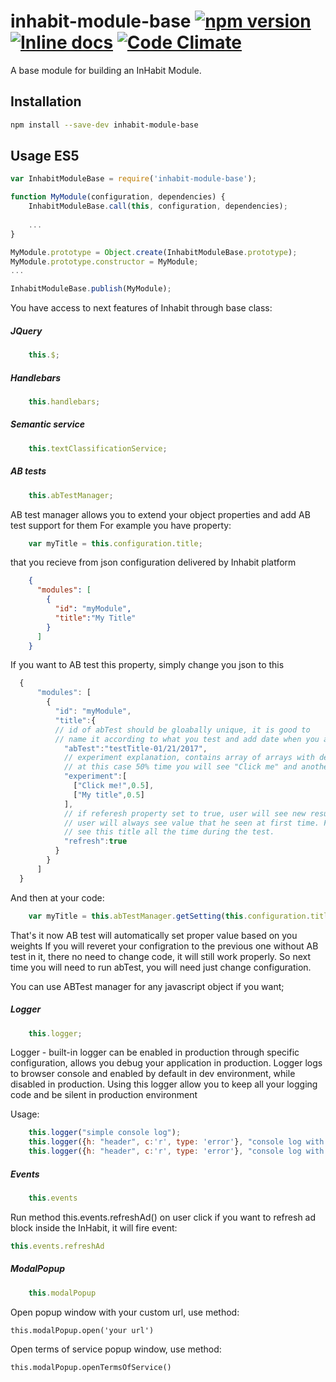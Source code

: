 # inhabit-module-base [![npm version](https://badge.fury.io/js/inhabit-module-base.svg)](https://badge.fury.io/js/inhabit-module-base) [![Inline docs](http://inch-ci.org/github/ArkadiumInc/node-inhabit-module-base.svg?branch=master)](http://inch-ci.org/github/ArkadiumInc/node-inhabit-module-base) [![Code Climate](https://codeclimate.com/github/ArkadiumInc/node-inhabit-module-base/badges/gpa.svg)](https://codeclimate.com/github/ArkadiumInc/node-inhabit-module-base)

A base module for building an InHabit Module.

## Installation
```sh
npm install --save-dev inhabit-module-base
```

## Usage ES5
```javascript
var InhabitModuleBase = require('inhabit-module-base');

function MyModule(configuration, dependencies) {
    InhabitModuleBase.call(this, configuration, dependencies);
    
    ...
}

MyModule.prototype = Object.create(InhabitModuleBase.prototype);
MyModule.prototype.constructor = MyModule;
...

InhabitModuleBase.publish(MyModule);
```

You have access to next features of Inhabit through base class:

##### JQuery
````javascript
    this.$;
````

##### Handlebars
````javascript
    this.handlebars;
````

##### Semantic service 
````javascript
    this.textClassificationService; 
````

##### AB tests
````javascript
    this.abTestManager;
````
AB test manager allows you to extend your object properties and add AB test support for them
For example you have property:
````javascript
    var myTitle = this.configuration.title;
````
that you recieve from json configuration delivered by Inhabit platform
````JSON
    {
      "modules": [
        {
          "id": "myModule",
          "title":"My Title"
        }
      ]
    }
````
If you want to AB test this property, simply change you json to this
````javascript
  {
      "modules": [
        {
          "id": "myModule",
          "title":{
          // id of abTest should be gloabally unique, it is good to 
          // name it according to what you test and add date when you added test
            "abTest":"testTitle-01/21/2017", 
            // experiment explanation, contains array of arrays with desired values and probability of their appearence for the use. 
            // at this case 50% time you will see "Click me" and another 50% "My Title"
            "experiment":[
              ["Click me!",0.5],
              ["My title",0.5]
            ],
            // if referesh property set to true, user will see new result each time he refresh the page. I false, 
            // user will always see value that he seen at first time. For example if he seen "Click me!" title he will 
            // see this title all the time during the test.
            "refresh":true
          }
        }
      ]
  }
````
And then at your code:
````javascript
    var myTitle = this.abTestManager.getSetting(this.configuration.title);
````
That's it now AB test will automatically set proper value based on you weights
If you will reveret your configration to the previous one without AB test in it, there no need to change code, it will 
still work properly. So next time you will need to run abTest, you will need just change configuration.

You can use ABTest manager for any javascript object if you want;
##### Logger
````javascript
    this.logger;
````
Logger - built-in logger can be enabled in production through specific configuration, allows you debug your application in production.
Logger logs to browser console and enabled by default in dev environment, while disabled in production. Using this logger allow you to keep
all your logging code and be silent in production environment

Usage:
````javascript
    this.logger("simple console log");
    this.logger({h: "header", c:'r', type: 'error'}, "console log with header");
    this.logger({h: "header", c:'r', type: 'error'}, "console log with header","some additional details can be provided here");
````

##### Events
````javascript
    this.events
````
Run method this.events.refreshAd() on user click if you want to refresh ad block inside the InHabit, it will fire event:
````javascript
this.events.refreshAd
````

##### ModalPopup
````javascript
    this.modalPopup
````

Open popup window with your custom url, use method:
````javascritp
this.modalPopup.open('your url')
````
Open terms of service popup window, use method: 
````javascritp
this.modalPopup.openTermsOfService()
````




